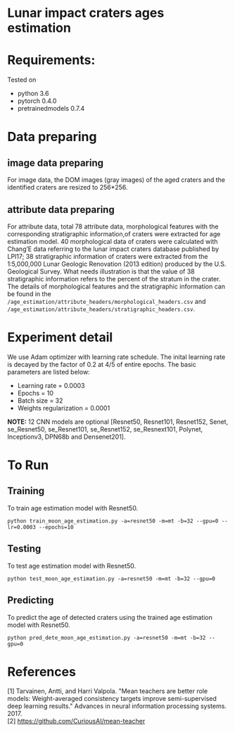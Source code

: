 # Lunar impact craters ages estimation  

# Requirements:
Tested on 
* python 3.6
* pytorch 0.4.0
* pretrainedmodels 0.7.4

# Data preparing
## image data preparing
For image data, the DOM images (gray images) of the aged craters and the identified craters are resized to 256*256.

## attribute data preparing
For attribute data, total 78 attribute data, morphological features with the corresponding stratigraphic information,of craters were extracted for age estimation model.
40 morphological data of craters were calculated with Chang’E data referring to the lunar impact craters database published by LPI17; 
38 stratigraphic information of craters were extracted from the 1:5,000,000 Lunar Geologic Renovation (2013 edition) produced by the U.S. Geological Survey. 
What needs illustration is that the value of 38 stratigraphic information refers to the percent of the stratum in the crater.
The details of morphological features and the stratigraphic information can be found in the `/age_estimation/attribute_headers/morphological_headers.csv` 
and `/age_estimation/attribute_headers/stratigraphic_headers.csv`.

# Experiment detail
We use Adam optimizer with learning rate schedule. The inital learning rate is decayed by the factor of 0.2 at 4/5 of entire epochs. 
The basic parameters are listed below:
* Learning rate = 0.0003
* Epochs = 10
* Batch size = 32
* Weights regularization = 0.0001

**NOTE:** 12 CNN models are optional [Resnet50, Resnet101, Resnet152, Senet, se_Resnet50, se_Resnet101, se_Resnet152, se_Resnext101, Polynet, Inceptionv3, DPN68b and Densenet201].

# To Run
## Training
To train age estimation model with Resnet50.

`python train_moon_age_estimation.py -a=resnet50 -m=mt -b=32 --gpu=0 --lr=0.0003 --epochs=10`

## Testing
To test age estimation model with Resnet50.

`python test_moon_age_estimation.py -a=resnet50 -m=mt -b=32 --gpu=0`

## Predicting
To predict the age of detected craters using the trained age estimation model with Resnet50.

`python pred_dete_moon_age_estimation.py -a=resnet50 -m=mt -b=32 --gpu=0`


# References
[1] Tarvainen, Antti, and Harri Valpola. "Mean teachers are better role models: Weight-averaged consistency targets improve semi-supervised deep learning results." Advances in neural information processing systems. 2017.  
[2] <https://github.com/CuriousAI/mean-teacher>
